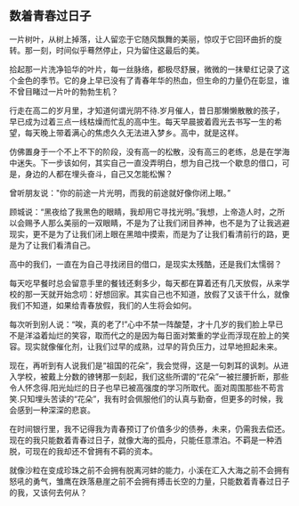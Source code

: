 ## 数着青春过日子

一片树叶，从树上掉落，让人留恋于它随风飘舞的美丽，惊叹于它回环曲折的旋转。那一刻，时间似乎蓦然停止，只为留住这最后的美。

拾起那一片洗净铅华的叶片，每一丝脉络，都极尽舒展，微微的一抹晕红记录了这个金色的季节。它的身上早已没有了青春年华的热血，但生命的力量仍在彰显，谁不曾目睹过一片叶的勃勃生机？

行走在高二的岁月里，才知道何谓光阴不待.岁月催人，昔日那懒懒散散的孩子，早已成为过着三点一线枯燥而忙乱的高中生。每天早晨披着霞光去书写一生的希望，每天晚上带着满心的焦虑久久无法进入梦乡。高中，就是这样。

仿佛置身于一个不上不下的阶段，没有高一的松散，没有高三的老练，总是在学海中迷失。下一步该如何，其实自己一直没弄明白，想为自己找一个歇息的借口，可是，身边的人都在埋头奋斗，自己又怎能松懈？

曾听朋友说："你的前途一片光明，而我的前途就好像你闭上眼。”

顾城说：“黑夜给了我黑色的眼睛，我却用它寻找光明。”我想，上帝造人时，之所以会赐予人那么美丽的一双眼睛，不是为了让我们闭目养神，也不是为了让我逃避现实，更不是为了让我们闭上眼在黑暗中摸索，而是为了让我们看清前行的路，更是为了让我们看清自己。

高中的我们，一直在为自己寻找闭目的借口，是现实太残酷，还是我们太懦弱？

每天吃早餐时总会留意手里的餐钱还剩多少，每天都在算着还有几天放假，从来学校的那一天就开始念叨：好想回家。其实自己也不知道，放假了又该干什么，就像我们不知道，如果给青春放假，我们的人生将会如何。

每次听到别人说：“唉，真的老了!”心中不禁一阵酸楚，才十几岁的我们脸上早已不是洋溢着灿烂的笑容，取而代之的是因为每日面对繁重的学业而浮现在脸上的笑容。现实就像催化剂，让我们过早的成熟，过早的背负压力，过早地担起未来。

现在，再听到有人说我们是“祖国的花朵”，我会觉得，这是一句刺耳的讽刺。从进入学校，被戴上分数的镣铐那一刻起，我们这些所谓的“花朵”一被拦腰折断，那些令人怀念得.阳光灿烂的日子也早已被高强度的学习所取代。面对周围那些不苟言笑.只知埋头苦读的“花朵”，我有时会佩服他们的认真与勤奋，但更多的时候，我会感到一种深深的悲哀。

在时间银行里，我不记得我为青春预订了价值多少的债券，未来，仍需我去偿还。现在的我只能数着青春过日子，就像大海的孤舟，只能任意漂泊。不羁是一种洒脱，可现在的我却还不曾拥有不羁的资本。

就像沙粒在变成珍珠之前不会拥有脱离河蚌的能力，小溪在汇入大海之前不会拥有怒吼的勇气，雏鹰在跌落悬崖之前不会拥有搏击长空的力量，只能数着青春过日子的我，又该何去何从？
